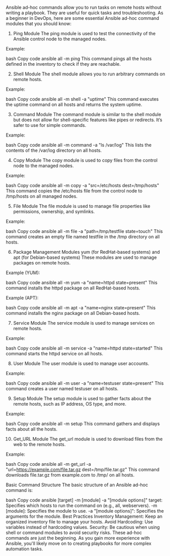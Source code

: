
Ansible ad-hoc commands allow you to run tasks on remote hosts without writing a playbook. They are useful for quick tasks and troubleshooting. As a beginner in DevOps, here are some essential Ansible ad-hoc command modules that you should know:

1. Ping Module
The ping module is used to test the connectivity of the Ansible control node to the managed nodes.

Example:

bash
Copy code
ansible all -m ping
This command pings all the hosts defined in the inventory to check if they are reachable.

2. Shell Module
The shell module allows you to run arbitrary commands on remote hosts.

Example:

bash
Copy code
ansible all -m shell -a "uptime"
This command executes the uptime command on all hosts and returns the system uptime.

3. Command Module
The command module is similar to the shell module but does not allow for shell-specific features like pipes or redirects. It’s safer to use for simple commands.

Example:

bash
Copy code
ansible all -m command -a "ls /var/log"
This lists the contents of the /var/log directory on all hosts.

4. Copy Module
The copy module is used to copy files from the control node to the managed nodes.

Example:

bash
Copy code
ansible all -m copy -a "src=/etc/hosts dest=/tmp/hosts"
This command copies the /etc/hosts file from the control node to /tmp/hosts on all managed nodes.

5. File Module
The file module is used to manage file properties like permissions, ownership, and symlinks.

Example:

bash
Copy code
ansible all -m file -a "path=/tmp/testfile state=touch"
This command creates an empty file named testfile in the /tmp directory on all hosts.

6. Package Management Modules
yum (for RedHat-based systems) and apt (for Debian-based systems)
These modules are used to manage packages on remote hosts.

Example (YUM):

bash
Copy code
ansible all -m yum -a "name=httpd state=present"
This command installs the httpd package on all RedHat-based hosts.

Example (APT):

bash
Copy code
ansible all -m apt -a "name=nginx state=present"
This command installs the nginx package on all Debian-based hosts.

7. Service Module
The service module is used to manage services on remote hosts.

Example:

bash
Copy code
ansible all -m service -a "name=httpd state=started"
This command starts the httpd service on all hosts.

8. User Module
The user module is used to manage user accounts.

Example:

bash
Copy code
ansible all -m user -a "name=testuser state=present"
This command creates a user named testuser on all hosts.

9. Setup Module
The setup module is used to gather facts about the remote hosts, such as IP address, OS type, and more.

Example:

bash
Copy code
ansible all -m setup
This command gathers and displays facts about all the hosts.

10. Get_URL Module
The get_url module is used to download files from the web to the remote hosts.

Example:

bash
Copy code
ansible all -m get_url -a "url=https://example.com/file.tar.gz dest=/tmp/file.tar.gz"
This command downloads file.tar.gz from example.com to /tmp/ on all hosts.

Basic Command Structure
The basic structure of an Ansible ad-hoc command is:

bash
Copy code
ansible [target] -m [module] -a "[module options]"
target: Specifies which hosts to run the command on (e.g., all, webservers).
-m [module]: Specifies the module to use.
-a "[module options]": Specifies the arguments for the module.
Best Practices
Inventory Management: Keep an organized inventory file to manage your hosts.
Avoid Hardcoding: Use variables instead of hardcoding values.
Security: Be cautious when using shell or command modules to avoid security risks.
These ad-hoc commands are just the beginning. As you gain more experience with Ansible, you'll likely move on to creating playbooks for more complex automation tasks.